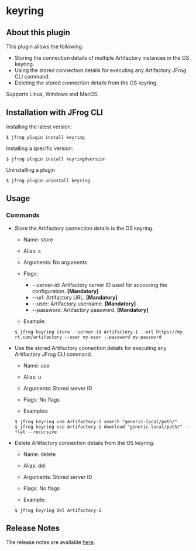 # keyring

## About this plugin
This plugin allows the following:
* Storing the connection details of multiple Artifactory instances in the OS keyring.
* Using the stored connection details for executing any Artifactory JFrog CLI command.
* Deleting the stored connection details from the OS keyring.

Supports Linux, Windows and MacOS.

## Installation with JFrog CLI
Installing the latest version:

`$ jfrog plugin install keyring`

Installing a specific version:

`$ jfrog plugin install keyring@version`

Uninstalling a plugin

`$ jfrog plugin uninstall keyring`

## Usage
### Commands
* Store the Artifactory connection details is the OS keyring.
    - Name: store
    - Alias: s
    - Arguments:
        No arguments
    - Flags:
        - --server-id: Artifactory server ID used for accessing the configuration. **[Mandatory]**
        - --url: Artifactory URL. **[Mandatory]**
        - --user: Artifactory username. **[Mandatory]**
        - --password: Artifactory password. **[Mandatory]**
        
    - Example:
    ```
  $ jfrog keyring store --server-id Artifactory-1 --url https://my-rt.com/artifactory --user my-user --password my-password
  ```
* Use the stored Artifactory connection details for executing any Artifactory JFrog CLI command.
    - Name: use
    - Alias: u
    - Arguments:
        Stored server ID
    - Flags:
        No flags
        
    - Examples:
    ```
  $ jfrog keyring use Artifactory-1 search "generic-local/path/"
  $ jfrog keyring use Artifactory-1 download "generic-local/path/" --flat --recursive
  ```
* Delete Artifactory connection details from the OS keyring.
    - Name: delete
    - Alias: del
    - Arguments:
        Stored server ID
    - Flags:
        No flags
        
    - Example:
    ```
  $ jfrog keyring del Artifactory-1
  ```

## Release Notes
The release notes are available [here](RELEASE.md).
